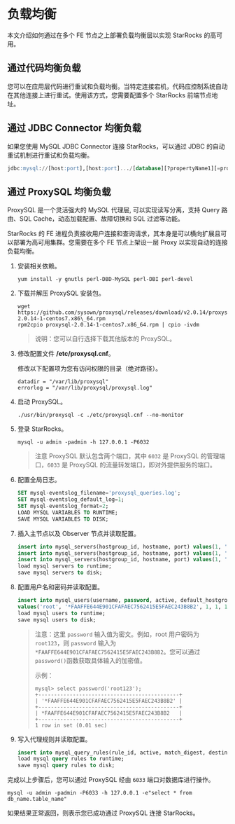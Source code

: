 # 负载均衡

本文介绍如何通过在多个 FE 节点之上部署负载均衡层以实现 StarRocks 的高可用。

## 通过代码均衡负载

您可以在应用层代码进行重试和负载均衡。当特定连接宕机，代码应控制系统自动在其他连接上进行重试。使用该方式，您需要配置多个 StarRocks 前端节点地址。

## 通过 JDBC Connector 均衡负载

如果您使用 MySQL JDBC Connector 连接 StarRocks，可以通过 JDBC 的自动重试机制进行重试和负载均衡。

```sql
jdbc:mysql://[host:port],[host:port].../[database][?propertyName1][=propertyValue1][&propertyName2][=propertyValue2]...
```

## 通过 ProxySQL 均衡负载

ProxySQL 是一个灵活强大的 MySQL 代理层, 可以实现读写分离，支持 Query 路由、SQL Cache，动态加载配置、故障切换和 SQL 过滤等功能。

StarRocks 的 FE 进程负责接收用户连接和查询请求，其本身是可以横向扩展且可以部署为高可用集群。您需要在多个 FE 节点上架设一层 Proxy 以实现自动的连接负载均衡。

1. 安装相关依赖。

    ```shell
    yum install -y gnutls perl-DBD-MySQL perl-DBI perl-devel
    ```

2. 下载并解压 ProxySQL 安装包。

    ```shell
    wget https://github.com/sysown/proxysql/releases/download/v2.0.14/proxysql-2.0.14-1-centos7.x86\_64.rpm
    rpm2cpio proxysql-2.0.14-1-centos7.x86_64.rpm | cpio -ivdm
    ```

    > 说明：您可以自行选择下载其他版本的 ProxySQL。

3. 修改配置文件 **/etc/proxysql.cnf**。

    修改以下配置项为您有访问权限的目录（绝对路径）。

    ```plain text
    datadir = "/var/lib/proxysql"
    errorlog = "/var/lib/proxysql/proxysql.log"
    ```

4. 启动 ProxySQL。

    ```shell
    ./usr/bin/proxysql -c ./etc/proxysql.cnf --no-monitor
    ```

5. 登录 StarRocks。

    ```shell
    mysql -u admin -padmin -h 127.0.0.1 -P6032
    ```

    > 注意
    > ProxySQL 默认包含两个端口，其中 `6032` 是 ProxySQL 的管理端口，`6033` 是 ProxySQL 的流量转发端口，即对外提供服务的端口。

6. 配置全局日志。

    ```sql
    SET mysql-eventslog_filename='proxysql_queries.log';
    SET mysql-eventslog_default_log=1;
    SET mysql-eventslog_format=2;
    LOAD MYSQL VARIABLES TO RUNTIME;
    SAVE MYSQL VARIABLES TO DISK;
    ```

7. 插入主节点以及 Observer 节点并读取配置。

    ```sql
    insert into mysql_servers(hostgroup_id, hostname, port) values(1, '172.26.92.139', 9030);
    insert into mysql_servers(hostgroup_id, hostname, port) values(1, '172.26.34.139', 9030);
    insert into mysql_servers(hostgroup_id, hostname, port) values(1, '172.26.34.140', 9030);
    load mysql servers to runtime;
    save mysql servers to disk;
    ```

8. 配置用户名和密码并读取配置。

    ```sql
    insert into mysql_users(username, password, active, default_hostgroup, backend, frontend) 
    values('root', '*FAAFFE644E901CFAFAEC7562415E5FAEC243B8B2', 1, 1, 1, 1);
    load mysql users to runtime; 
    save mysql users to disk;
    ```

    > 注意：这里 `password` 输入值为密文。例如，root 用户密码为 `root123`，则 `password` 输入为 `*FAAFFE644E901CFAFAEC7562415E5FAEC243B8B2`。您可以通过 `password()`函数获取具体输入的加密值。
    >
    > 示例：
    >
    > ```plain text
    > mysql> select password('root123');
    > +---------------------------------------------+
    > | '*FAAFFE644E901CFAFAEC7562415E5FAEC243B8B2' |
    > +---------------------------------------------+
    > | *FAAFFE644E901CFAFAEC7562415E5FAEC243B8B2   |
    > +---------------------------------------------+
    > 1 row in set (0.01 sec)
    > ```

9. 写入代理规则并读取配置。

    ```sql
    insert into mysql_query_rules(rule_id, active, match_digest, destination_hostgroup, mirror_hostgroup, apply) values(1, 1, '.', 1, 2, 1);
    load mysql query rules to runtime; 
    save mysql query rules to disk;
    ```

完成以上步骤后，您可以通过 ProxySQL 经由 `6033` 端口对数据库进行操作。

```shell
mysql -u admin -padmin -P6033 -h 127.0.0.1 -e"select * from db_name.table_name"
```

如果结果正常返回，则表示您已成功通过 ProxySQL 连接 StarRocks。
